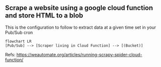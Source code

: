 ## Scrape a website using a google cloud function and store HTML to a blob

This is the configuration to follow to extract data at a given time set in 
your Pub/Sub cron
```mermaid
flowchart LR
[Pub/Sub] --> [Scraper living in Cloud Function] --> [(Bucket)]
```

Refs:
https://weautomate.org/articles/running-scrapy-spider-cloud-function/




